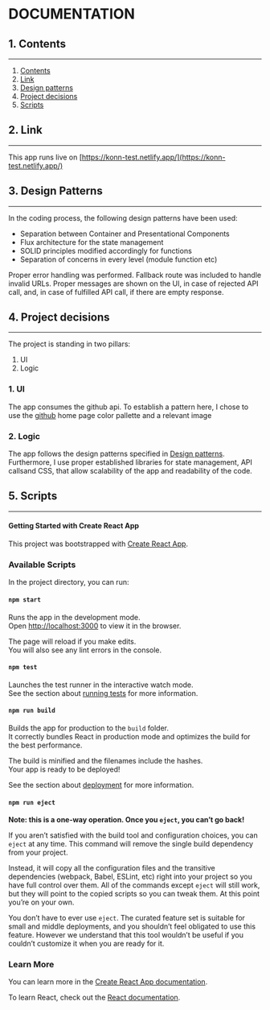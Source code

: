 # DOCUMENTATION

## 1. Contents

---

1. [Contents](#1-contents)
2. [Link](#2-link)
3. [Design patterns](#3-design-patterns)
4. [Project decisions](#4-project-decisions)
5. [Scripts](#5-scripts)

## 2. Link

---

This app runs live on [https://konn-test.netlify.app/](https://konn-test.netlify.app/)

## 3. Design Patterns

---

In the coding process, the following design patterns have been used:

- Separation between Container and Presentational Components
- Flux architecture for the state management
- SOLID principles modified accordingly for functions
- Separation of concerns in every level (module function etc)

Proper error handling was performed. Fallback route was included to handle invalid URLs. Proper messages are shown on the UI, in case of rejected API call, and, in case of fulfilled API call, if there are empty response.

## 4. Project decisions

---

The project is standing in two pillars:

1. UI
2. Logic

### 1. UI

The app consumes the github api. To establish a pattern here, I chose to use the [github](https://github.com/) home page color pallette and a relevant image

### 2. Logic

The app follows the design patterns specified in [Design patterns](#3-design-patterns).
Furthermore, I use proper established libraries for state management, API callsand CSS, that allow scalability of the app and readability of the code.

## 5. Scripts

---

#### Getting Started with Create React App

This project was bootstrapped with [Create React App](https://github.com/facebook/create-react-app).

### Available Scripts

In the project directory, you can run:

#### `npm start`

Runs the app in the development mode.\
Open [http://localhost:3000](http://localhost:3000) to view it in the browser.

The page will reload if you make edits.\
You will also see any lint errors in the console.

#### `npm test`

Launches the test runner in the interactive watch mode.\
See the section about [running tests](https://facebook.github.io/create-react-app/docs/running-tests) for more information.

#### `npm run build`

Builds the app for production to the `build` folder.\
It correctly bundles React in production mode and optimizes the build for the best performance.

The build is minified and the filenames include the hashes.\
Your app is ready to be deployed!

See the section about [deployment](https://facebook.github.io/create-react-app/docs/deployment) for more information.

#### `npm run eject`

**Note: this is a one-way operation. Once you `eject`, you can’t go back!**

If you aren’t satisfied with the build tool and configuration choices, you can `eject` at any time. This command will remove the single build dependency from your project.

Instead, it will copy all the configuration files and the transitive dependencies (webpack, Babel, ESLint, etc) right into your project so you have full control over them. All of the commands except `eject` will still work, but they will point to the copied scripts so you can tweak them. At this point you’re on your own.

You don’t have to ever use `eject`. The curated feature set is suitable for small and middle deployments, and you shouldn’t feel obligated to use this feature. However we understand that this tool wouldn’t be useful if you couldn’t customize it when you are ready for it.

### Learn More

You can learn more in the [Create React App documentation](https://facebook.github.io/create-react-app/docs/getting-started).

To learn React, check out the [React documentation](https://reactjs.org/).
